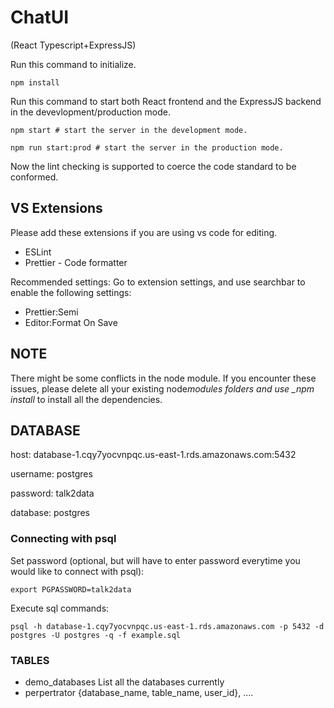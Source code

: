 # ChatUI

(React Typescript+ExpressJS)

Run this command to initialize.

```
npm install
```

Run this command to start both React frontend and the ExpressJS backend in the devevlopment/production mode.

```
npm start # start the server in the development mode.

npm run start:prod # start the server in the production mode.
```

Now the lint checking is supported to coerce the code standard to be conformed.

## VS Extensions

Please add these extensions if you are using vs code for editing.

- ESLint
- Prettier - Code formatter

Recommended settings:
Go to extension settings, and use searchbar to enable the following settings:

- Prettier:Semi
- Editor:Format On Save

## NOTE

There might be some conflicts in the node module. If you encounter these issues, please delete all your existing node*modules folders and use \_npm install* to install all the dependencies.

## DATABASE
host: database-1.cqy7yocvnpqc.us-east-1.rds.amazonaws.com:5432

username: postgres

password: talk2data

database: postgres

### Connecting with psql

Set password (optional, but will have to enter password everytime you would like to connect with psql):
```
export PGPASSWORD=talk2data
```

Execute sql commands:
```
psql -h database-1.cqy7yocvnpqc.us-east-1.rds.amazonaws.com -p 5432 -d postgres -U postgres -q -f example.sql
```

### TABLES
- demo_databases
List all the databases currently
- perpertrator
{database_name, table_name, user_id}, ....
